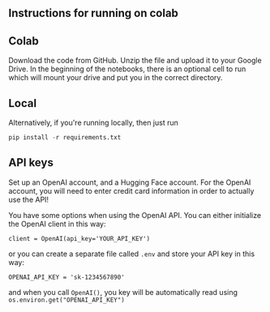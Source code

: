## Instructions for running on colab

## Colab
Download the code from GitHub. Unzip the file and upload it to your Google Drive. In the beginning of the notebooks, there is an optional cell to run which will mount your drive and put you in the correct directory.

## Local
Alternatively, if you're running locally, then just run
```python
pip install -r requirements.txt
```

## API keys
Set up an OpenAI account, and a Hugging Face account. For the OpenAI account, you will need to enter credit card information in order to actually use the API!

You have some options when using the OpenAI API. You can either initialize the OpenAI client in this way:
```
client = OpenAI(api_key='YOUR_API_KEY')
```

or you can create a separate file called `.env` and store your API key in this way:
```
OPENAI_API_KEY = 'sk-1234567890'
```
and when you call `OpenAI()`, you key will be automatically read using `os.environ.get("OPENAI_API_KEY")`

